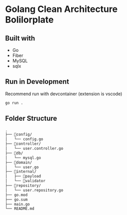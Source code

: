 # Golang Clean Architecture Bolilorplate

## Built with 
- Go
- Fiber
- MySQL
- sqlx
## Run in Development
Recommend run with devcontainer (extension is vscode)

```bash
go run .
```

## Folder Structure

```md
.
├── 📂config/
│   └── config.go
├── 📂controller/
│   └── user.controller.go
├── 📂db/
│   └── mysql.go
├── 📂domain/
│   └── user.go
├── 📂internal/
│   ├── 📂payload
│   └── 📂validator
├── 📂repository/
│   └── user.repository.go
├── go.mod
├── go.sum
├── main.go
└── README.md
```
